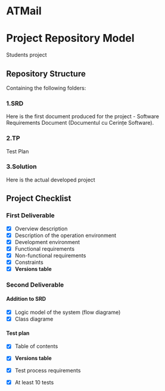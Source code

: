 # ATMail

# Project Repository Model
Students project

## Repository Structure
Containing the following folders:

### 1.SRD
Here is the first document produced for the project - Software Requirements Document (Documentul cu Cerințe Software).

### 2.TP 
Test Plan

### 3.Solution
Here is the actual developed project

## Project Checklist

### First Deliverable
- [x] Overview description
- [x] Description of the operation environment
- [x] Development environment
- [x] Functional requirements
- [x] Non-functional requirements
- [x] Constraints
- [x] **Versions table**

### Second Deliverable
#### Addition to SRD
- [x] Logic model of the system (flow diagrame)
- [x] Class diagrame
#### Test plan
- [x] Table of contents
- [x] **Versions table**
- [x] Test process requirements
- [x] At least 10 tests


